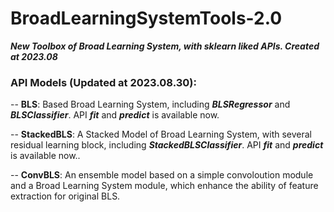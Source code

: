 # BroadLearningSystemTools-2.0
***New Toolbox of Broad Learning System, with sklearn liked APIs. Created at 2023.08***

### API Models (Updated at 2023.08.30):

-- **BLS**: Based Broad Learning System, including ***BLSRegressor*** and ***BLSClassifier***. API ***fit*** and ***predict*** is available now.

-- **StackedBLS**: A Stacked Model of Broad Learning System, with several residual learning block, including ***StackedBLSClassifier***. API ***fit*** and ***predict*** is available now.. 

-- **ConvBLS**: An ensemble model based on a simple convoloution module and a Broad Learning System module, which enhance the ability of feature extraction for original BLS.
